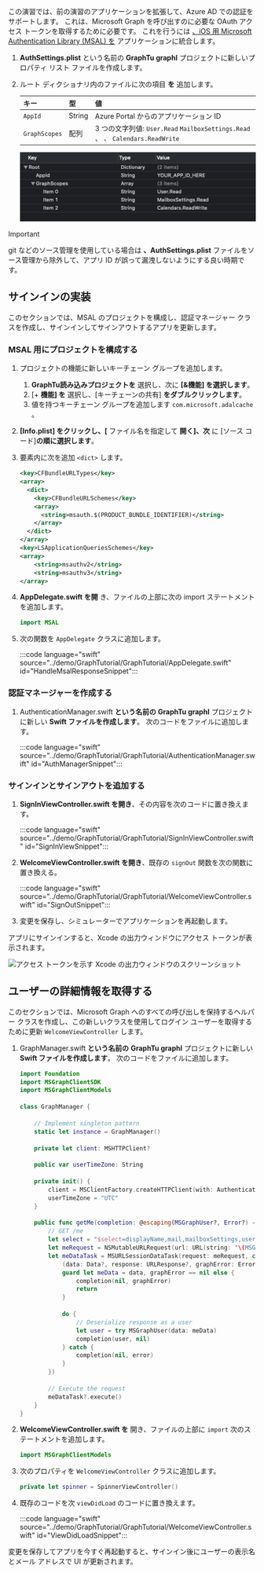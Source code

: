 <!-- markdownlint-disable MD002 MD041 -->

この演習では、前の演習のアプリケーションを拡張して、Azure AD での認証をサポートします。 これは、Microsoft Graph を呼び出すのに必要な OAuth アクセス トークンを取得するために必要です。 これを行うには [、iOS 用 Microsoft Authentication Library (MSAL) を](https://github.com/AzureAD/microsoft-authentication-library-for-objc) アプリケーションに統合します。

1. **AuthSettings.plist** という名前の **GraphTu graphl** プロジェクトに新しいプロパティ リスト ファイルを作成します。 
1. ルート ディクショナリ内のファイルに次の項目 **を** 追加します。

    | キー | 型 | 値 |
    |-----|------|-------|
    | `AppId` | String | Azure Portal からのアプリケーション ID |
    | `GraphScopes` | 配列 | 3 つの文字列値: `User.Read` `MailboxSettings.Read` 、 、 `Calendars.ReadWrite` |

    ![Xcode の AuthSettings.plist ファイルのスクリーンショット](images/auth-settings.png)

> [!IMPORTANT]
> git などのソース管理を使用している場合は **、AuthSettings.plist** ファイルをソース管理から除外して、アプリ ID が誤って漏洩しないようにする良い時期です。

## <a name="implement-sign-in"></a>サインインの実装

このセクションでは、MSAL のプロジェクトを構成し、認証マネージャー クラスを作成し、サインインしてサインアウトするアプリを更新します。

### <a name="configure-project-for-msal"></a>MSAL 用にプロジェクトを構成する

1. プロジェクトの機能に新しいキーチェーン グループを追加します。
    1. **GraphTu読み込みプロジェクトを** 選択し、次に **[&機能] を選択します**。
    1. [+ **機能] を** 選択し、[キーチェーンの共有] **をダブルクリックします**。
    1. 値を持つキーチェーン グループを追加します `com.microsoft.adalcache` 。

1. **[Info.plist] をクリックし、[** ファイル名を指定して **開く]、次** に [ソース コード]**の順に選択します**。
1. 要素内に次を追加 `<dict>` します。

    ```xml
    <key>CFBundleURLTypes</key>
    <array>
      <dict>
        <key>CFBundleURLSchemes</key>
        <array>
          <string>msauth.$(PRODUCT_BUNDLE_IDENTIFIER)</string>
        </array>
      </dict>
    </array>
    <key>LSApplicationQueriesSchemes</key>
    <array>
        <string>msauthv2</string>
        <string>msauthv3</string>
    </array>
    ```

1. **AppDelegate.swift を開** き、ファイルの上部に次の import ステートメントを追加します。

    ```Swift
    import MSAL
    ```

1. 次の関数を `AppDelegate` クラスに追加します。

    :::code language="swift" source="../demo/GraphTutorial/GraphTutorial/AppDelegate.swift" id="HandleMsalResponseSnippet":::

### <a name="create-authentication-manager"></a>認証マネージャーを作成する

1. AuthenticationManager.swift **という名前の** **GraphTu graphl** プロジェクトに新しい **Swift ファイルを作成します**。 次のコードをファイルに追加します。

    :::code language="swift" source="../demo/GraphTutorial/GraphTutorial/AuthenticationManager.swift" id="AuthManagerSnippet":::

### <a name="add-sign-in-and-sign-out"></a>サインインとサインアウトを追加する

1. **SignInViewController.swift を開き**、その内容を次のコードに置き換えます。

    :::code language="swift" source="../demo/GraphTutorial/GraphTutorial/SignInViewController.swift" id="SignInViewSnippet":::

1. **WelcomeViewController.swift を開き**、既存の `signOut` 関数を次の関数に置き換える。

    :::code language="swift" source="../demo/GraphTutorial/GraphTutorial/WelcomeViewController.swift" id="SignOutSnippet":::

1. 変更を保存し、シミュレーターでアプリケーションを再起動します。

アプリにサインインすると、Xcode の出力ウィンドウにアクセス トークンが表示されます。

![アクセス トークンを示す Xcode の出力ウィンドウのスクリーンショット](images/access-token-output.png)

## <a name="get-user-details"></a>ユーザーの詳細情報を取得する

このセクションでは、Microsoft Graph へのすべての呼び出しを保持するヘルパー クラスを作成し、この新しいクラスを使用してログイン ユーザーを取得するために更新 `WelcomeViewController` します。

1. GraphManager.swift **という名前の** **GraphTu graphl** プロジェクトに新しい **Swift ファイルを作成します**。 次のコードをファイルに追加します。

    ```Swift
    import Foundation
    import MSGraphClientSDK
    import MSGraphClientModels

    class GraphManager {

        // Implement singleton pattern
        static let instance = GraphManager()

        private let client: MSHTTPClient?

        public var userTimeZone: String

        private init() {
            client = MSClientFactory.createHTTPClient(with: AuthenticationManager.instance)
            userTimeZone = "UTC"
        }

        public func getMe(completion: @escaping(MSGraphUser?, Error?) -> Void) {
            // GET /me
            let select = "$select=displayName,mail,mailboxSettings,userPrincipalName"
            let meRequest = NSMutableURLRequest(url: URL(string: "\(MSGraphBaseURL)/me?\(select)")!)
            let meDataTask = MSURLSessionDataTask(request: meRequest, client: self.client, completion: {
                (data: Data?, response: URLResponse?, graphError: Error?) in
                guard let meData = data, graphError == nil else {
                    completion(nil, graphError)
                    return
                }

                do {
                    // Deserialize response as a user
                    let user = try MSGraphUser(data: meData)
                    completion(user, nil)
                } catch {
                    completion(nil, error)
                }
            })

            // Execute the request
            meDataTask?.execute()
        }
    }
    ```

1. **WelcomeViewController.swift を** 開き、ファイルの上部に `import` 次のステートメントを追加します。

    ```Swift
    import MSGraphClientModels
    ```

1. 次のプロパティを `WelcomeViewController` クラスに追加します。

    ```Swift
    private let spinner = SpinnerViewController()
    ```

1. 既存のコードを次 `viewDidLoad` のコードに置き換えます。

    :::code language="swift" source="../demo/GraphTutorial/GraphTutorial/WelcomeViewController.swift" id="ViewDidLoadSnippet":::

変更を保存してアプリを今すぐ再起動すると、サインイン後にユーザーの表示名とメール アドレスで UI が更新されます。
